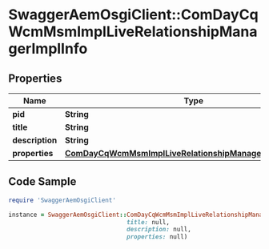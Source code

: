 # SwaggerAemOsgiClient::ComDayCqWcmMsmImplLiveRelationshipManagerImplInfo

## Properties

Name | Type | Description | Notes
------------ | ------------- | ------------- | -------------
**pid** | **String** |  | [optional] 
**title** | **String** |  | [optional] 
**description** | **String** |  | [optional] 
**properties** | [**ComDayCqWcmMsmImplLiveRelationshipManagerImplProperties**](ComDayCqWcmMsmImplLiveRelationshipManagerImplProperties.md) |  | [optional] 

## Code Sample

```ruby
require 'SwaggerAemOsgiClient'

instance = SwaggerAemOsgiClient::ComDayCqWcmMsmImplLiveRelationshipManagerImplInfo.new(pid: null,
                                 title: null,
                                 description: null,
                                 properties: null)
```


